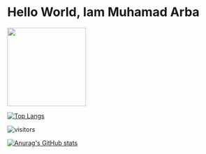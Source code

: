 # Hello World, Iam Muhamad Arba

<img height="180em" src="https://github-readme-stats.vercel.app/api?username=arbaelbarca&show_icons=true&hide_border=true&&count_private=true&include_all_commits=true" />

<!-- ![Anurag's GitHub stats](https://github-readme-stats.vercel.app/api?username=arbaelbarca&show_icons=true&theme=radical)
 -->
<!-- [![Top Langs](https://github-readme-stats.vercel.app/api/top-langs/?username=arbaelbarca)](https://github.com/anuraghazra/github-readme-stats) -->
[![Top Langs](https://github-readme-stats.vercel.app/api/top-langs/?username=arbaelbarca&layout=compact)](https://github.com/anuraghazra/github-readme-stats)

![visitors](https://visitor-badge.glitch.me/badge?page_id=page.id)


[![Anurag's GitHub stats](https://github-readme-stats.vercel.app/api?username=arbaelbarca)](https://github.com/anuraghazra/github-readme-stats)

